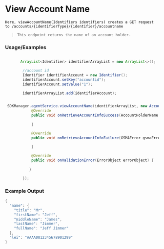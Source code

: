 # View Account Name

`Here, viewAccountName(Identifiers identifiers) creates a GET request to /accounts/{identifierType}/{identifier}/accountname`

> `This endpoint returns the name of an account holder.`
### Usage/Examples

```java

       ArrayList<Identifier> identifierArrayList = new ArrayList<>();

        //account id
        Identifier identifierAccount = new Identifier();
        identifierAccount.setKey("accountid");
        identifierAccount.setValue("1");

        identifierArrayList.add(identifierAccount);


``` 

```java

 SDKManager.agentService.viewAccountName(identifierArrayList, new AccountHolderInterface() {
            @Override
            public void onRetrieveAccountInfoSuccess(AccountHolderName accountHolderObject) {
      
            }

            @Override
            public void onRetrieveAccountInfoFailure(GSMAError gsmaError) {
            
            }

            @Override
            public void onValidationError(ErrorObject errorObject) {
      
           }

        });

```

### Example Output

```java
{
  "name": {
    "title": "Mr",
    "firstName": "Jeff",
    "middleName": "James",
    "lastName": "Jimmer",
    "fullName": "Jeff Jimmer"
  },
  "lei": "AAAA0012345678901299"
}
```
